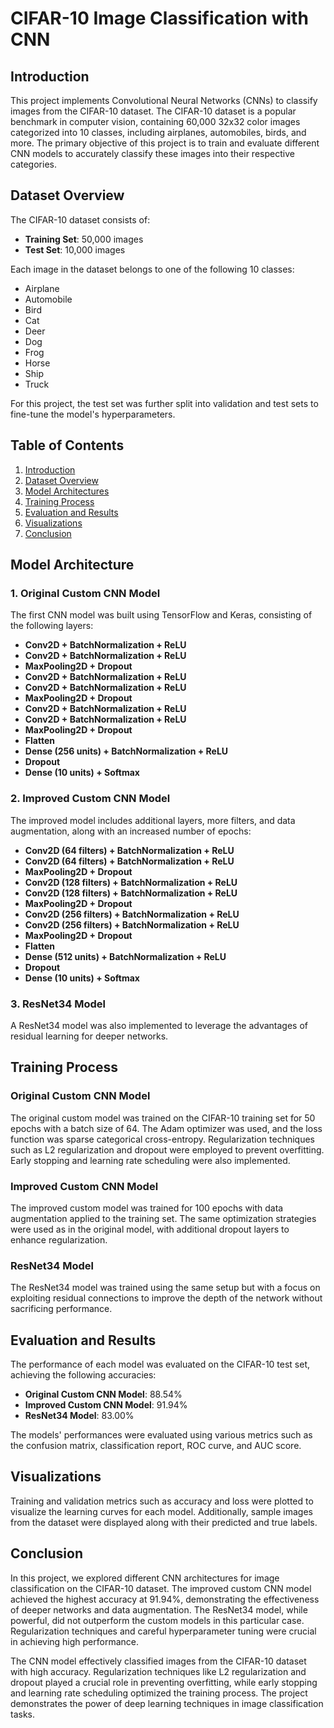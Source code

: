# CIFAR-10 Image Classification with CNN

## Introduction

This project implements Convolutional Neural Networks (CNNs) to classify images from the CIFAR-10 dataset. The CIFAR-10 dataset is a popular benchmark in computer vision, containing 60,000 32x32 color images categorized into 10 classes, including airplanes, automobiles, birds, and more. The primary objective of this project is to train and evaluate different CNN models to accurately classify these images into their respective categories.

## Dataset Overview

The CIFAR-10 dataset consists of:
- **Training Set**: 50,000 images
- **Test Set**: 10,000 images

Each image in the dataset belongs to one of the following 10 classes:
- Airplane
- Automobile
- Bird
- Cat
- Deer
- Dog
- Frog
- Horse
- Ship
- Truck

For this project, the test set was further split into validation and test sets to fine-tune the model's hyperparameters.

## Table of Contents

1. [Introduction](#introduction)
2. [Dataset Overview](#dataset-overview)
3. [Model Architectures](#model-architectures)
4. [Training Process](#training-process)
5. [Evaluation and Results](#evaluation-and-results)
6. [Visualizations](#visualizations)
7. [Conclusion](#conclusion)

## Model Architecture

### 1. Original Custom CNN Model
The first CNN model was built using TensorFlow and Keras, consisting of the following layers:

- **Conv2D + BatchNormalization + ReLU**
- **Conv2D + BatchNormalization + ReLU**
- **MaxPooling2D + Dropout**
- **Conv2D + BatchNormalization + ReLU**
- **Conv2D + BatchNormalization + ReLU**
- **MaxPooling2D + Dropout**
- **Conv2D + BatchNormalization + ReLU**
- **Conv2D + BatchNormalization + ReLU**
- **MaxPooling2D + Dropout**
- **Flatten**
- **Dense (256 units) + BatchNormalization + ReLU**
- **Dropout**
- **Dense (10 units) + Softmax**

### 2. Improved Custom CNN Model
The improved model includes additional layers, more filters, and data augmentation, along with an increased number of epochs:

- **Conv2D (64 filters) + BatchNormalization + ReLU**
- **Conv2D (64 filters) + BatchNormalization + ReLU**
- **MaxPooling2D + Dropout**
- **Conv2D (128 filters) + BatchNormalization + ReLU**
- **Conv2D (128 filters) + BatchNormalization + ReLU**
- **MaxPooling2D + Dropout**
- **Conv2D (256 filters) + BatchNormalization + ReLU**
- **Conv2D (256 filters) + BatchNormalization + ReLU**
- **MaxPooling2D + Dropout**
- **Flatten**
- **Dense (512 units) + BatchNormalization + ReLU**
- **Dropout**
- **Dense (10 units) + Softmax**

### 3. ResNet34 Model
A ResNet34 model was also implemented to leverage the advantages of residual learning for deeper networks.

## Training Process

### Original Custom CNN Model
The original custom model was trained on the CIFAR-10 training set for 50 epochs with a batch size of 64. The Adam optimizer was used, and the loss function was sparse categorical cross-entropy. Regularization techniques such as L2 regularization and dropout were employed to prevent overfitting. Early stopping and learning rate scheduling were also implemented.

### Improved Custom CNN Model
The improved custom model was trained for 100 epochs with data augmentation applied to the training set. The same optimization strategies were used as in the original model, with additional dropout layers to enhance regularization.

### ResNet34 Model
The ResNet34 model was trained using the same setup but with a focus on exploiting residual connections to improve the depth of the network without sacrificing performance.

## Evaluation and Results

The performance of each model was evaluated on the CIFAR-10 test set, achieving the following accuracies:
- **Original Custom CNN Model**: 88.54%
- **Improved Custom CNN Model**: 91.94%
- **ResNet34 Model**: 83.00%

The models' performances were evaluated using various metrics such as the confusion matrix, classification report, ROC curve, and AUC score.

## Visualizations

Training and validation metrics such as accuracy and loss were plotted to visualize the learning curves for each model. Additionally, sample images from the dataset were displayed along with their predicted and true labels.

## Conclusion

In this project, we explored different CNN architectures for image classification on the CIFAR-10 dataset. The improved custom CNN model achieved the highest accuracy at 91.94%, demonstrating the effectiveness of deeper networks and data augmentation. The ResNet34 model, while powerful, did not outperform the custom models in this particular case. Regularization techniques and careful hyperparameter tuning were crucial in achieving high performance.

The CNN model effectively classified images from the CIFAR-10 dataset with high accuracy. Regularization techniques like L2 regularization and dropout played a crucial role in preventing overfitting, while early stopping and learning rate scheduling optimized the training process. The project demonstrates the power of deep learning techniques in image classification tasks.
